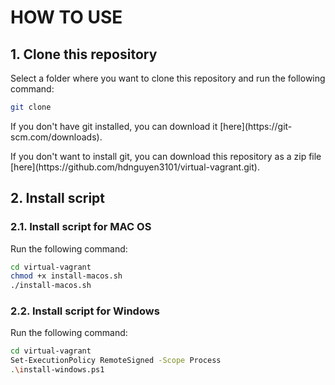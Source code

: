 # HOW TO USE
## 1. Clone this repository
Select a folder where you want to clone this repository and run the following command:
```bash
git clone
```
<p>If you don't have git installed, you can download it [here](https://git-scm.com/downloads).</p>
<p> If you don't want to install git, you can download this repository as a zip file [here](https://github.com/hdnguyen3101/virtual-vagrant.git).</p>

## 2. Install script
### 2.1. Install script for MAC OS
Run the following command:
```bash
cd virtual-vagrant
chmod +x install-macos.sh
./install-macos.sh
```
### 2.2. Install script for Windows
Run the following command:
```bash
cd virtual-vagrant
Set-ExecutionPolicy RemoteSigned -Scope Process
.\install-windows.ps1
```